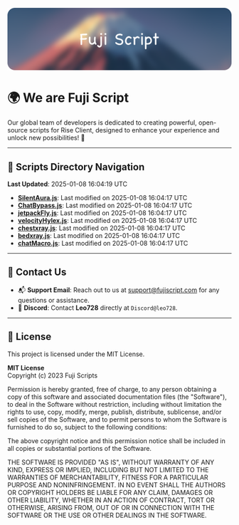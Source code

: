 ![Banner](.github/b.webp)

# 🌍 **We are Fuji Script**

Our global team of developers is dedicated to creating powerful, open-source scripts for Rise Client, designed to enhance your experience and unlock new possibilities! 🌟

---
<!-- SCRIPTS_NAVIGATION_START -->
## 📂 **Scripts Directory Navigation**

**Last Updated**: 2025-01-08 16:04:19 UTC

- **[SilentAura.js](scripts/SilentAura.js)**: Last modified on 2025-01-08 16:04:17 UTC
- **[ChatBypass.js](scripts/ChatBypass.js)**: Last modified on 2025-01-08 16:04:17 UTC
- **[jetpackFly.js](scripts/jetpackFly.js)**: Last modified on 2025-01-08 16:04:17 UTC
- **[velocityHylex.js](scripts/velocityHylex.js)**: Last modified on 2025-01-08 16:04:17 UTC
- **[chestxray.js](scripts/chestxray.js)**: Last modified on 2025-01-08 16:04:17 UTC
- **[bedxray.js](scripts/bedxray.js)**: Last modified on 2025-01-08 16:04:17 UTC
- **[chatMacro.js](scripts/chatMacro.js)**: Last modified on 2025-01-08 16:04:17 UTC

<!-- SCRIPTS_NAVIGATION_END -->

---

## 💬 **Contact Us**  
- 📬 **Support Email**: Reach out to us at [support@fujiscript.com](mailto:support@fujiscript.com) for any questions or assistance.  
- 💬 **Discord**: Contact **Leo728** directly at `Discord@leo728`.

---

## 📜 **License**

This project is licensed under the MIT License.  

**MIT License**  
Copyright (c) 2023 Fuji Scripts  

Permission is hereby granted, free of charge, to any person obtaining a copy of this software and associated documentation files (the "Software"), to deal in the Software without restriction, including without limitation the rights to use, copy, modify, merge, publish, distribute, sublicense, and/or sell copies of the Software, and to permit persons to whom the Software is furnished to do so, subject to the following conditions:  

The above copyright notice and this permission notice shall be included in all copies or substantial portions of the Software.  

THE SOFTWARE IS PROVIDED "AS IS", WITHOUT WARRANTY OF ANY KIND, EXPRESS OR IMPLIED, INCLUDING BUT NOT LIMITED TO THE WARRANTIES OF MERCHANTABILITY, FITNESS FOR A PARTICULAR PURPOSE AND NONINFRINGEMENT. IN NO EVENT SHALL THE AUTHORS OR COPYRIGHT HOLDERS BE LIABLE FOR ANY CLAIM, DAMAGES OR OTHER LIABILITY, WHETHER IN AN ACTION OF CONTRACT, TORT OR OTHERWISE, ARISING FROM, OUT OF OR IN CONNECTION WITH THE SOFTWARE OR THE USE OR OTHER DEALINGS IN THE SOFTWARE.  
